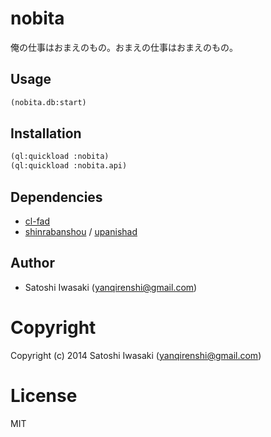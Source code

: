 # nobita

俺の仕事はおまえのもの。おまえの仕事はおまえのもの。

## Usage

```lisp
(nobita.db:start)
```

## Installation

```lisp
(ql:quickload :nobita)
(ql:quickload :nobita.api)
```

## Dependencies

- [cl-fad](https://github.com/edicl/cl-fad)
- [shinrabanshou](https://github.com/yanqirenshi/shinrabanshou) / [upanishad](https://github.com/yanqirenshi/upanishad)

## Author

+ Satoshi Iwasaki (yanqirenshi@gmail.com)

# Copyright

Copyright (c) 2014 Satoshi Iwasaki (yanqirenshi@gmail.com)

# License

MIT
